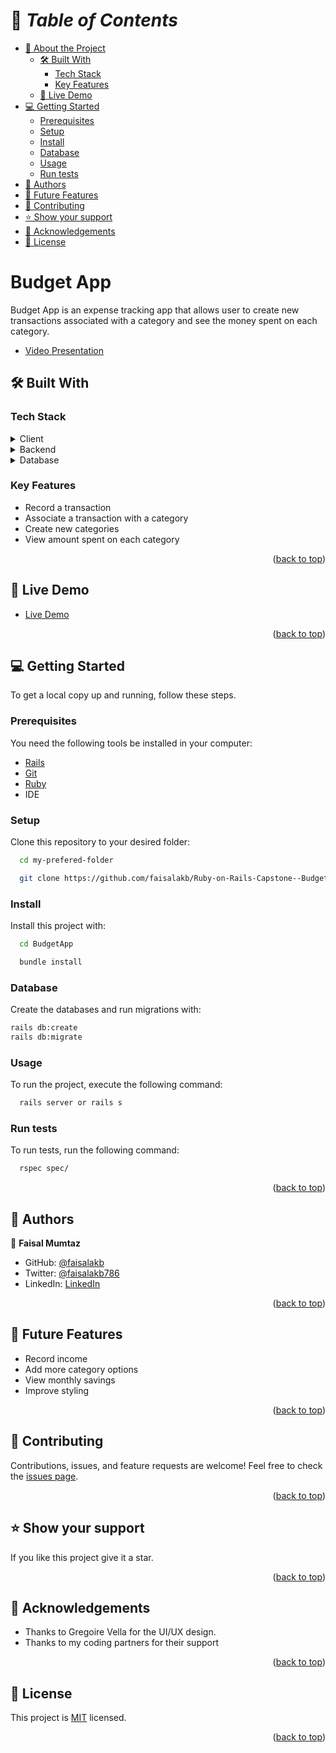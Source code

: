 <a name="readme-top"></a>

# 📗 _Table of Contents_

- [📖 About the Project](#about-project)
  - [🛠️ Built With](#built-with)
    - [Tech Stack](#tech-stack)
    - [Key Features](#key-features)
  - [🚀 Live Demo](#live-demo)
- [💻 Getting Started](#getting-started)
  - [Prerequisites](#prerequisites)
  - [Setup](#setup)
  - [Install](#install)
  - [Database](#database)
  - [Usage](#usage)
  - [Run tests](#run-tests)
- [👥 Authors](#authors)
- [🔭 Future Features](#future-features)
- [🤝 Contributing](#contributing)
- [⭐ Show your support](#support)
- [🙏 Acknowledgements](#acknowledgements)
- [📝 License](#license)

# Budget App <a name="about-project"></a>

Budget App is an expense tracking app that allows user to create new transactions associated with a category and see the money spent on each category.

- [Video Presentation](https://www.loom.com/share/ecdac42a8968406da79079bcc89a968e?sid=d7847d9a-241a-4e3d-8466-27c6d39aa4b7)

## :hammer_and_wrench: Built With <a name="built-with"></a>

### Tech Stack

<details><summary>Client</summary>
<ul>
  <li><a href="https://html.com/">HTML</a></li>
  <li><a href="https://developer.mozilla.org/en-US/docs/Web/CSS">CSS</a></li>
</ul>
</details>
<details><summary>Backend</summary>
<ul>
  <li><a href='https://rubyonrails.org/'>Rails</a></li>
</ul>
</details>
<details><summary>Database</summary>
  <ul>
    <li><a href="https://www.postgresql.org/">PostgreSQL</a></li>
  </ul>
</details>

### Key Features

- Record a transaction
- Associate a transaction with a category
- Create new categories
- View amount spent on each category

<p align="right">(<a href="#readme-top">back to top</a>)</p>

## :rocket: Live Demo

- [Live Demo](https://faisalakb.github.io/Ruby-on-Rails-Capstone--Budget-App/ )

<p align="right">(<a href="#readme-top">back to top</a>)</p>

## :computer: Getting Started <a name="getting-started"></a>

To get a local copy up and running, follow these steps.<br>

### Prerequisites

You need the following tools be installed in your computer:

- [Rails](https://guides.rubyonrails.org/)
- [Git](https://www.linode.com/docs/guides/how-to-install-git-on-linux-mac-and-windows/)
- [Ruby](https://github.com/microverseinc/curriculum-ruby/blob/main/simple-ruby/articles/ruby_installation_instructions.md)
- IDE

### Setup

Clone this repository to your desired folder:<br>

```sh
  cd my-prefered-folder

  git clone https://github.com/faisalakb/Ruby-on-Rails-Capstone--Budget-App.git
```

### Install

Install this project with:<br>

```sh
  cd BudgetApp

  bundle install
```

### Database

Create the databases and run migrations with:

```sh
rails db:create
rails db:migrate
```

### Usage

To run the project, execute the following command:

```sh
  rails server or rails s
```

### Run tests

To run tests, run the following command:

```sh
  rspec spec/
```

<p align="right">(<a href="#readme-top">back to top</a>)</p>

## :busts_in_silhouette: Authors <a name="authors"></a>

:bust_in_silhouette: **Faisal Mumtaz**

- GitHub: [@faisalakb](https://github.com/faisalakb)
- Twitter: [@faisalakb786](https://twitter.com/Faisalakb786)
- LinkedIn: [LinkedIn](https://www.linkedin.com/in/faisal-mumtaz-514a221a6/)

<p align="right">(<a href="#readme-top">back to top</a>)</p>

## :telescope: Future Features <a name="future-features"></a>

- Record income
- Add more category options
- View monthly savings
- Improve styling

<p align="right">(<a href="#readme-top">back to top</a>)</p>

## :handshake: Contributing <a name="contributing"></a>

Contributions, issues, and feature requests are welcome!
Feel free to check the [issues page](https://github.com/faisalakb/Ruby-on-Rails-Capstone--Budget-App/issues).

<!-- Feel free to check the [issues page](../../issues/). -->

<p align="right">(<a href="#readme-top">back to top</a>)</p>

## :star: Show your support <a name="support"></a>

If you like this project give it a star.

<p align="right">(<a href="#readme-top">back to top</a>)</p>

## :pray: Acknowledgements <a name="acknowledgements"></a>

- Thanks to Gregoire Vella for the UI/UX design.
- Thanks to my coding partners for their support

<p align="right">(<a href="#readme-top">back to top</a>)</p>
  
## :memo: License <a name="license"></a>
This project is [MIT](https://github.com/faisalakb/Ruby-on-Rails-Capstone--Budget-App/blob/dev/LICENSE) licensed.

<p align="right">(<a href="#readme-top">back to top</a>)</p>
